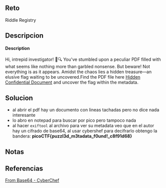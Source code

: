 
## Reto
Riddle Registry
## Descripcion
#### Description

Hi, intrepid investigator! 📄🔍 You've stumbled upon a peculiar PDF filled with what seems like nothing more than garbled nonsense. But beware! Not everything is as it appears. Amidst the chaos lies a hidden treasure—an elusive flag waiting to be uncovered.Find the PDF file here [Hidden Confidential Document](https://challenge-files.picoctf.net/c_saffron_estate/8fc7f4db4cd616afa42099769749bbf3620925ed4ee7d2037ffdbd525aa14dc6/confidential.pdf) and uncover the flag within the metadata.

## Solucion
- al abrir el pdf hay un documento con lineas tachadas pero no dice nada interesante
- lo abro en notepad para buscar por pico pero tampoco nada
- al hacer `exiftool` al archivo para ver su metadata veo que en el autor hay un cifrado de base64, al usar cybershef para decifrarlo obtengo la bandera: **picoCTF{puzzl3d_m3tadata_f0und!_c8f91d68}**
## Notas

## Referencias
[From Base64 - CyberChef](https://gchq.github.io/CyberChef/#recipe=From_Base64\('A-Za-z0-9%2B/%3D',true,false\)&input=Y0dsamIwTlVSbnR3ZFhwNmJETmtYMjB6ZEdGa1lYUmhYMll3ZFc1a0lWOWpPR1k1TVdRMk9IMD0&ieol=CRLF&oeol=CRLF)